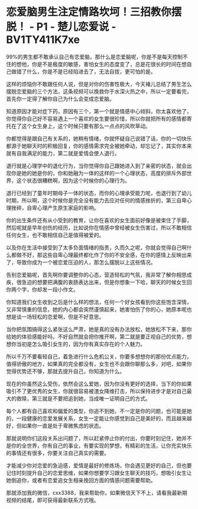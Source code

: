 # 恋爱脑男生注定情路坎坷！三招教你摆脱！ - P1 - 楚儿恋爱说 - BV1TY411K7xe

99%的男生都不敢承认自己有恋爱脑，那什么是恋爱脑呢，你是不是每天控制不住的想他，你是不是极度的敏感，害怕女生的态度变了，总是花很长的时间在想自己做错了什么，你是不是已经陷进去了，无法自拔，更可怕的是。

这样的烦恼你不敢跟任何人说，但是对你的伤害性极大，今天褚儿总结了男生怎么摆脱恋爱脑的三个方法，这条视频可以挽救你于水深火热之中，所以一定要看完，首先你一定得了解你自己为什么会变成恋爱脑。

知道原因才能对症下药，原因有三个，第一个就是情感中心倾斜，你太喜欢他了，你觉得你自己好不容易遇上一个喜欢的女生要很珍惜，所以你就把所有的感情都寄托在了这个女生身上，这个时候只要有那么一点点的风吹草动。

你都觉得是跟自己有关系的，她稍有情绪，你就怀疑自己说错了话，你的一切快乐都源于她聊天时的积极回复，你的感情需求完全被她牵动，却忘记了，其实你本来就有自我满足的能力，第二就是爱情会使人退行。

退行就是心理学中的退化行为，当你觉得你自己跟她进入到了亲密的状态，就会出现你是她的她是你的，你和她融为一体的这样的一个心理状态，高度的排斥外部世界，这个状态很糟糕啊，因为这个时候你的心理行为。

退行已经到了童年时期母子一体的状态，而你的心理承受能力呢，也退行到了幼儿时期，所以啊，这个时候你是完全没有能力去应对任何的情感挫折的，第三自卑心理挫碎，自卑心理产生原生家庭的影响。

你的出生条件还有从小受到的教育，让你在喜欢的女生面前好像是被束住了手脚，然后呢就是早年创伤的经历，比如说你在情感中曾经被女生伤害过，所以不敢相信任何女生，也不敢相信自己是值得被爱的。

以及你在生活中接受到了太多负面情绪的指责，久而久之呢，你就会觉得自己啊什么都做不好，那这些自卑心理最终都化作了你的不安全感，在你的感情上反映出来了，导致你成为一个被恋爱压迫的人，那怎么摆脱以上这些情况。

告别恋爱脑呢，首先啊你要调整你的心态，营造轻松的气氛，我非常了解你相思成疾，很急迫的想要把满腹的衷肠表达出来，但是你想象一下哈，聊天的时候女生回你两个字，你却发一段小作文。

你知道我们女生收到之后是什么样的想法，任何一个好女孩看到你这些饱含深情，又非常慎重的信息，她的内心都会突然谨慎起来，她害怕伤了你的心，她原本呢也想是谈一场轻松的恋爱啊，但是不好意思。

当你把氛围搞得这么紧张这么严肃，她是真的没有办法放松，她放松不下来，那你给她的体验感能好吗，不好自然就会把你推开啊，第二就是要正视自己的优势，想想你当初是怎么吸引女生的，因为你有真实存在的个人魅力。

所以千万不要看轻自己，着急进行什么危机公关，你要多想想你的那份优点能力，值得骄傲的地方，如果真的完全都没有，女生也不会跟你聊那么多，对吧，如果你觉得优势还不够，那就去提升自己，你知道为什么。

现在的你虽然这么受伤，依然会这么爱她，因为你没有更好的选择，当下的你如果吸引不了更优秀的女生，你就很容易被渣女降维打击，所以保持进步才是对自己最大的救赎，第三就是不要把追到她，当成唯一证明自己的方式。

每个人都有自己喜欢和偏爱的类型，你追不到她，不一定是你的问题，也可能是她的，一段健康的恋爱发展关系，女生一定能让你感觉到自己是美好的，而且越来越好，但如果你一直是处于卑微焦虑的状态。

那就说明你们这段关系出问题了，所以赶紧停止你的付出，你要时刻记住，她并不是你的全世界，你有自己的事业，有要实现的梦想，有精彩的生活，让你充实快乐的事情还有很多，你要关注自己真实的需要。

才能减少你对恋爱的急迫感，爱情是最好的修炼场，你会遇见更好的自己，但也要记住时刻提升自己的恋爱思维，如果你想要学习跟女生聊天的技巧，想吸引女生让她倒追你，或者有恋爱追女生相亲挽回方面的情感问题需要帮助。

那就添加我的微信，cxx3388，我来帮助你，如果微信天下不上，请看我最新期视频的结尾，即可获得最新联系方式哦。